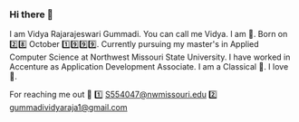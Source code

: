 ### Hi there 👋

I am Vidya Rajarajeswari Gummadi.
You can call me Vidya.
I am :girl:.
Born on :two::eight: October :one::nine::nine::nine:.
Currently pursuing my master's in Applied Computer Science at Northwest Missouri State University.
I have worked in Accenture as Application Development Associate.
I am a Classical :dancer:.
I love :house_with_garden:.


For reaching me out :email:
:one: S554047@nwmissouri.edu
:two: gummadividyaraja1@gmail.com

